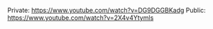 Private: https://www.youtube.com/watch?v=DG9DGGBKadg
Public: https://www.youtube.com/watch?v=2X4v4Ytymls